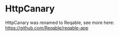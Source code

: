 # HttpCanary
HttpCanary was renamed to Reqable, see more here:
https://github.com/Reqable/reqable-app
